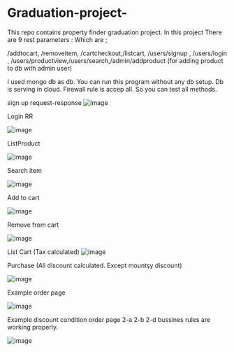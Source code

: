 # Graduation-project-
This repo contains property finder graduation project. In this project There are 9 rest parameters : Which are ;

/addtocart, /removeitem, /cartcheckout,/listcart, /users/signup , /users/login , /users/productview,/users/search,/admin/addproduct (for adding product to db with admin user)

I used mongo db as db. You can run this program without any db setup. Db is serving in cloud. Firewall rule is accep all. So you can test all methods. 

sign up request-response
![image](https://user-images.githubusercontent.com/35146324/183522640-d87871f1-967d-4eaf-9ec8-1d685350a8e9.png)

Login RR

![image](https://user-images.githubusercontent.com/35146324/183522714-8a3a9250-19f6-421c-b7ce-6abb8a040858.png)

ListProduct 

![image](https://user-images.githubusercontent.com/35146324/183523655-df299f71-eb43-4b48-865a-8f6cf49cd58c.png)

Search item

![image](https://user-images.githubusercontent.com/35146324/183523716-6b6c9f3a-368c-4adc-a91f-3b3c014dac8b.png)

Add to cart

![image](https://user-images.githubusercontent.com/35146324/183523849-b173a6dc-79e4-4a8c-8ff7-9670213d8dc7.png)

Remove from cart

![image](https://user-images.githubusercontent.com/35146324/183524081-2c9bf0b0-cd26-4832-b363-da624645c2dd.png)

List Cart (Tax calculated)
![image](https://user-images.githubusercontent.com/35146324/183524156-2d1ae4b0-ce8f-4b5f-8b9f-0472d2a25823.png)

Purchase (All discount calculated. Except mountşy discount)

![image](https://user-images.githubusercontent.com/35146324/183524538-9d219aec-6862-498d-91fc-3154b45dc1e0.png)

Example order page 

![image](https://user-images.githubusercontent.com/35146324/183524739-7e400eb2-fd3c-4a26-bf11-38cf25ae246c.png)

Example discount condition order page 2-a 2-b 2-d bussines rules are working properly.

![image](https://user-images.githubusercontent.com/35146324/183524915-9af9e663-21ec-4c0a-a0fb-23eae7bcc18f.png)

